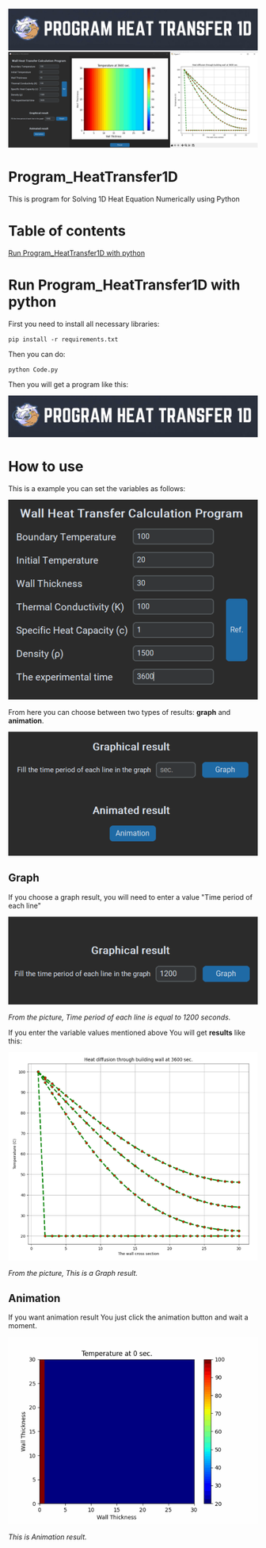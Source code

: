 ![](imageREADME/logo.png)
![](imageREADME/ShowProgram&Result.PNG)

# Program_HeatTransfer1D
This is program for Solving 1D Heat Equation Numerically using Python

# Table of contents

[Run Program_HeatTransfer1D with python](#Run-Program_HeatTransfer1D-with-python)

# Run Program_HeatTransfer1D with python
First you need to install all necessary libraries:
```
pip install -r requirements.txt
```
Then you can do:
```
python Code.py
```
Then you will get a program like this:

![](imageREADME/logo.png)


# How to use
This is a example you can set the variables as follows:

![](imageREADME/Set_the_variables.PNG)

From here you can choose between two types of results: **graph** and **animation**.

![](imageREADME/choose_result.PNG)

## Graph

If you choose a graph result, you will need to enter a value "Time period of each line"

![](imageREADME/Fill_Graph.PNG)

_From the picture, Time period of each line is equal to 1200 seconds._

If you enter the variable values mentioned above You will get **results** like this:

![](imageREADME/Result_Graph.PNG)

_From the picture, This is a Graph result._

## Animation
If you want animation result You just click the animation button and wait a moment.

![](imageREADME/heat_equation_solution.gif)

_This is Animation result._

